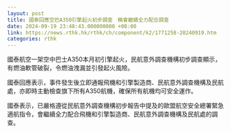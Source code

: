 ```yaml
---
layout: post
title: 國泰回應空巴A350引擎起火初步調查　稱會繼續全力配合調查
date: 2024-09-19 23:48:43.000000000 +08:00
link: https://news.rthk.hk/rthk/ch/component/k2/1771258-20240919.htm
categories: rthk
---
```


國泰航空一架空中巴士A350本月初引擎起火，民航意外調查機構初步調查顯示，有燃油軟管破裂，令燃油洩漏並引發起火風險。

國泰回應表示，事件發生後立即通報飛機和引擎製造商、民航意外調查機構及民航處，亦即時主動檢查旗下所有A350航機，確保所有航機均可安全運作。

國泰表示，已嚴格遵從民航意外調查機構初步報告中提及的歐盟航空安全總署緊急適航指令，會繼續全力配合飛機和引擎製造商、民航意外調查機構及民航處的調查。
